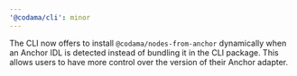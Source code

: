 ```yaml
---
'@codama/cli': minor
---
```


The CLI now offers to install `@codama/nodes-from-anchor` dynamically when an Anchor IDL is detected instead of bundling it in the CLI package. This allows users to have more control over the version of their Anchor adapter.
